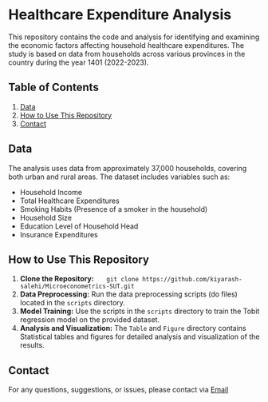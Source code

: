 # Healthcare Expenditure Analysis

This repository contains the code and analysis for identifying and examining the economic factors affecting household healthcare expenditures. The study is based on data from households across various provinces in the country during the year 1401 (2022-2023).

## Table of Contents

1. [Data](#data)
2. [How to Use This Repository](#how-to-use-this-repository)
3. [Contact](#contact)

## Data

The analysis uses data from approximately 37,000 households, covering both urban and rural areas. The dataset includes variables such as:
- Household Income
- Total Healthcare Expenditures
- Smoking Habits (Presence of a smoker in the household)
- Household Size
- Education Level of Household Head
- Insurance Expenditures

## How to Use This Repository
1. **Clone the Repository:** `   git clone https://github.com/kiyarash-salehi/Microeconometrics-SUT.git`
2. **Data Preprocessing:** Run the data preprocessing scripts (do files) located in the `scripts` directory.
3. **Model Training:** Use the scripts in the `scripts` directory to train the Tobit regression model on the provided dataset.
4. **Analysis and Visualization:** The `Table` and `Figure` directory contains Statistical tables and figures  for detailed analysis and visualization of the results.

## Contact
For any questions, suggestions, or issues, please contact via [Email](mailto:kiayashsalehi79@gmail.com)
